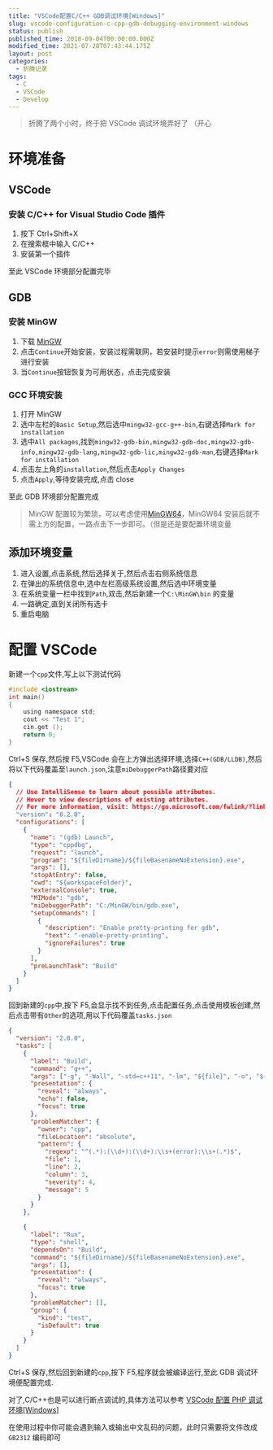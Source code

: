 ```yaml
---
title: "VSCode配置C/C++ GDB调试环境[Windows]"
slug: vscode-configuration-c-cpp-gdb-debugging-environment-windows
status: publish
published_time: 2018-09-04T00:00:00.000Z
modified_time: 2021-07-28T07:43:44.175Z
layout: post
categories:
  - 折腾记录
tags:
  - C
  - VSCode
  - Develop
---
```


> 折腾了两个小时，终于把 VSCode 调试环境弄好了 （开心

# 环境准备

## VSCode

### 安装 C/C++ for Visual Studio Code 插件

1. 按下 Ctrl+Shift+X
2. 在搜索框中输入 C/C++
3. 安装第一个插件

至此 VSCode 环境部分配置完毕

## GDB

### 安装 MinGW

1. 下载 [MinGW](https://osdn.net/projects/mingw/downloads/68260/mingw-get-setup.exe/)
2. 点击`Continue`开始安装，安装过程需联网，若安装时提示`error`则需使用梯子进行安装
3. 当`Continue`按钮恢复为可用状态，点击完成安装

### GCC 环境安装

1. 打开 MinGW
2. 选中左栏的`Basic Setup`,然后选中`mingw32-gcc-g++-bin`,右键选择`Mark for installation`
3. 选中`All packages`,找到`mingw32-gdb-bin,mingw32-gdb-doc,mingw32-gdb-info,mingw32-gdb-lang,mingw32-gdb-lic,mingw32-gdb-man`,右键选择`Mark for installation`
4. 点击左上角的`installation`,然后点击`Apply Changes`
5. 点击`Apply`,等待安装完成,点击 close

至此 GDB 环境部分配置完成

> MinGW 配置较为繁琐，可以考虑使用[MinGW64](https://mingw-w64.org)，MinGW64 安装后就不需上方的配置，一路点击下一步即可。（但是还是要配置环境变量

## 添加环境变量

1. 进入设置,点击系统,然后选择关于,然后点击右侧系统信息
2. 在弹出的系统信息中,选中左栏高级系统设置,然后选中环境变量
3. 在系统变量一栏中找到`Path`,双击,然后新建一个`C:\MinGW\bin` 的变量
4. 一路确定,直到关闭所有选卡
5. 重启电脑

# 配置 VSCode

新建一个`cpp`文件,写上以下测试代码

```c
#include <iostream>
int main()
{
    using namespace std;
    cout << "Test 1";
    cin.get ();
    return 0;
}
```

Ctrl+S 保存,然后按 F5,VSCode 会在上方弹出选择环境,选择`C++(GDB/LLDB)`,然后将以下代码覆盖至`launch.json`,注意`miDebuggerPath`路径要对应

```json
{
  // Use IntelliSense to learn about possible attributes.
  // Hover to view descriptions of existing attributes.
  // For more information, visit: https://go.microsoft.com/fwlink/?linkid=830387
  "version": "0.2.0",
  "configurations": [
    {
      "name": "(gdb) Launch",
      "type": "cppdbg",
      "request": "launch",
      "program": "${fileDirname}/${fileBasenameNoExtension}.exe",
      "args": [],
      "stopAtEntry": false,
      "cwd": "${workspaceFolder}",
      "externalConsole": true,
      "MIMode": "gdb",
      "miDebuggerPath": "C:/MinGW/bin/gdb.exe",
      "setupCommands": [
        {
          "description": "Enable pretty-printing for gdb",
          "text": "-enable-pretty-printing",
          "ignoreFailures": true
        }
      ],
      "preLaunchTask": "Build"
    }
  ]
}
```

回到新建的`cpp`中,按下 F5,会显示找不到任务,点击配置任务,点击使用模板创建,然后点击带有`Other`的选项,用以下代码覆盖`tasks.json`

```json
{
  "version": "2.0.0",
  "tasks": [
    {
      "label": "Build",
      "command": "g++",
      "args": ["-g", "-Wall", "-std=c++11", "-lm", "${file}", "-o", "${fileDirname}/${fileBasenameNoExtension}.exe"],
      "presentation": {
        "reveal": "always",
        "echo": false,
        "focus": true
      },
      "problemMatcher": {
        "owner": "cpp",
        "fileLocation": "absolute",
        "pattern": {
          "regexp": "^(.*):(\\d+):(\\d+):\\s+(error):\\s+(.*)$",
          "file": 1,
          "line": 2,
          "column": 3,
          "severity": 4,
          "message": 5
        }
      }
    },

    {
      "label": "Run",
      "type": "shell",
      "dependsOn": "Build",
      "command": "${fileDirname}/${fileBasenameNoExtension}.exe",
      "args": [],
      "presentation": {
        "reveal": "always",
        "focus": true
      },
      "problemMatcher": [],
      "group": {
        "kind": "test",
        "isDefault": true
      }
    }
  ]
}
```

Ctrl+S 保存,然后回到新建的`cpp`,按下 F5,程序就会被编译运行,至此 GDB 调试环境便配置完成.

对了,C/C++也是可以进行断点调试的,具体方法可以参考 [VSCode 配置 PHP 调试环境\[Windows\]](https://blog.ixk.me/vscode-configuration-php-gdb-debugging-environment-windows.html)

在使用过程中你可能会遇到输入或输出中文乱码的问题，此时只需要将文件改成 `GB2312` 编码即可
